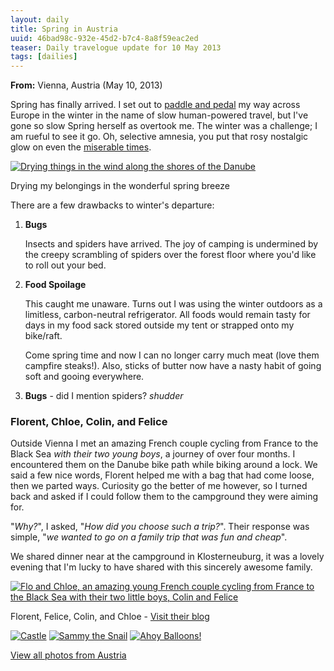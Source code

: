 ```yaml
---
layout: daily
title: Spring in Austria
uuid: 46bad98c-932e-45d2-b7c4-8a8f59eac2ed
teaser: Daily travelogue update for 10 May 2013
tags: [dailies]
---
```


**From:** Vienna, Austria (May 10, 2013)

Spring has finally arrived. I set out to [paddle and pedal][bikeraft] my way
across Europe in the winter in the name of slow human-powered travel, but I've
gone so slow Spring herself as overtook me.  The winter was a challenge; I am
rueful to see it go. Oh, selective amnesia, you put that rosy nostalgic glow on
even the [miserable times](http://elusivetruth.net/2013/05/08/daily.html).

<div class="caption">
<a href="http://photos.elusivetruth.net/Bikerafting-Europe-2013/3-Austria/29315100_Zwv6Mm#!i=2500539001&k=GvQKjwZ&lb=1&s=A" title="Drying things in the wind along the shores of the Danube"><img src="http://photos.elusivetruth.net/Bikerafting-Europe-2013/3-Austria/i-GvQKjwZ/0/L/DSC00325_v2-L.jpg" title="Drying things in the wind along the shores of the Danube" alt="Drying things in the wind along the shores of the Danube"></a>
<p>Drying my belongings in the wonderful spring breeze</p>
</div>

There are a few drawbacks to winter's departure:


1. **Bugs**

    Insects and spiders have arrived. The joy of camping is undermined by the
    creepy scrambling of spiders over the forest floor where you'd like to roll
    out your bed.

2. **Food Spoilage**

    This caught me unaware. Turns out I was using the winter outdoors as a
    limitless, carbon-neutral refrigerator. All foods would remain tasty for
    days in my food sack stored outside my tent or strapped onto my
    bike/raft.

    Come spring time and now I can no longer carry much meat (love them
    campfire steaks!). Also, sticks of butter now have a nasty habit of
    going soft and gooing everywhere.

3. **Bugs** - did I mention spiders?  *shudder*


### Florent, Chloe, Colin, and Felice

Outside Vienna I met an amazing French couple cycling from France to the Black
Sea *with their two young boys*, a journey of over four months. I encountered
them on the Danube bike path while biking around a lock. We said a few nice
words, Florent helped me with a bag that had come loose, then we parted ways.
Curiosity go the better of me however, so I turned back and asked if I could
follow them to the campground they were aiming for.

"*Why?*", I asked, "*How did you choose such a trip?*". Their response was
simple, "*we wanted to go on a family trip that was fun and cheap*".

We shared dinner near at the campground in Klosterneuburg, it was a lovely
evening that I'm lucky to have shared with this sincerely awesome family.

<div class="caption">
<a href="http://photos.elusivetruth.net/Bikerafting-Europe-2013/3-Austria/29315100_Zwv6Mm#!i=2500544045&k=RcT297n&lb=1&s=A" title="Flo and Chloe, an amazing young French couple cycling from France to the Black Sea with their two little boys, Colin and Felice"><img src="http://photos.elusivetruth.net/Bikerafting-Europe-2013/3-Austria/i-RcT297n/0/L/DSC00369_v3-L.jpg" title="Flo and Chloe, an amazing young French couple cycling from France to the Black Sea with their two little boys, Colin and Felice" alt="Flo and Chloe, an amazing young French couple cycling from France to the Black Sea with their two little boys, Colin and Felice"></a>
<p>Florent, Felice, Colin, and Chloe - <a href="flochloandcoavelo.wordpress.com" title=" Flo,Chlo, and Co">Visit their blog</a></p>
</div>

<div class="caption">
<a href="http://photos.elusivetruth.net/Bikerafting-Europe-2013/3-Austria/29315100_Zwv6Mm#!i=2500541469&k=2gDp7B8&lb=1&s=A" title="Castle"><img src="http://photos.elusivetruth.net/Bikerafting-Europe-2013/3-Austria/i-2gDp7B8/0/L/DSC00359_v2-L.jpg" title="Castle" alt="Castle"></a>
<a href="http://photos.elusivetruth.net/Bikerafting-Europe-2013/3-Austria/29315100_Zwv6Mm#!i=2500540794&k=jzxj928&lb=1&s=A" title="Sammy the Snail"><img src="http://photos.elusivetruth.net/Bikerafting-Europe-2013/3-Austria/i-jzxj928/0/L/DSC00352_v1-L.jpg" title="Sammy the Snail" alt="Sammy the Snail"></a>
<a href="http://photos.elusivetruth.net/Bikerafting-Europe-2013/3-Austria/29315100_Zwv6Mm#!i=2500540541&k=64MPdps&lb=1&s=A" title="Ahoy Balloons!"><img src="http://photos.elusivetruth.net/Bikerafting-Europe-2013/3-Austria/i-64MPdps/0/L/DSC00337_v1-L.jpg" title="Ahoy Balloons!" alt="Ahoy Balloons!"></a>
<p></p>
</div>

<div class='stb-images_box'><a title="Austria Photos"
href="http://photos.elusivetruth.net/Bikerafting-Europe-2013/3-Austria/29315100_Zwv6Mm">
View all photos from Austria</a></div>

[bikeraft]: http://elusivetruth.net/2012/12/31/a-boy-bike-and-boat.html
 
